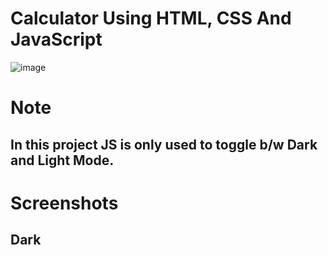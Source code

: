 # Calculator Using HTML, CSS And JavaScript

![image](https://user-images.githubusercontent.com/72864817/173788759-01277117-a6cd-4208-8c03-9021bc0a0240.png)

# Note

## In this project JS is only used to toggle b/w Dark and Light Mode.

# Screenshots

## Dark 


